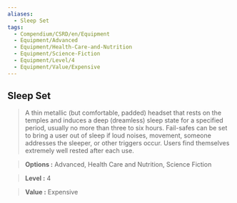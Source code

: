 ```yaml
---
aliases:
  - Sleep Set
tags:
  - Compendium/CSRD/en/Equipment
  - Equipment/Advanced
  - Equipment/Health-Care-and-Nutrition
  - Equipment/Science-Fiction
  - Equipment/Level/4
  - Equipment/Value/Expensive
---
```

  
    
## Sleep Set    
    
>A thin metallic (but comfortable, padded) headset that rests on the temples and induces a deep (dreamless) sleep state for a specified period, usually no more than three to six hours. Fail-safes can be set to bring a user out of sleep if loud noises, movement, someone addresses the sleeper, or other triggers occur. Users find themselves extremely well rested after each use.    
> **Options :** Advanced, Health Care and Nutrition, Science Fiction    
> **Level :** 4    
> **Value :** Expensive